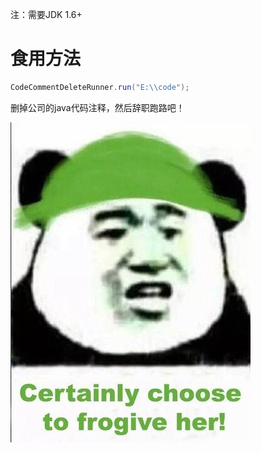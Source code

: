 注：需要JDK 1.6+
# 食用方法
```java
CodeCommentDeleteRunner.run("E:\\code");
```

删掉公司的java代码注释，然后辞职跑路吧！

![image](https://github.com/kamijoucen/code-comment-deleter/blob/master/pics/forgive.jpg)
